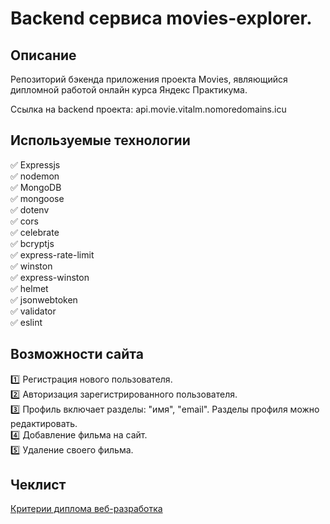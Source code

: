 # Backend сервиса movies-explorer.

## Описание
Репозиторий бэкенда приложения проекта Movies, являющийся дипломной работой онлайн курса Яндекс Практикума.

Ссылка на backend проекта: api.movie.vitalm.nomoredomains.icu

## Используемые технологии
:white_check_mark: Expressjs    
:white_check_mark: nodemon    
:white_check_mark: MongoDB    
:white_check_mark: mongoose    
:white_check_mark: dotenv    
:white_check_mark: cors    
:white_check_mark: celebrate    
:white_check_mark: bcryptjs    
:white_check_mark: express-rate-limit    
:white_check_mark: winston    
:white_check_mark: express-winston    
:white_check_mark: helmet    
:white_check_mark: jsonwebtoken    
:white_check_mark: validator    
:white_check_mark: eslint    

## Возможности сайта
:one: Регистрация нового пользователя.    
:two: Авторизация зарегистрированного пользователя.    
:three: Профиль включает разделы: "имя", "email". Разделы профиля можно редактировать.    
:four: Добавление фильма на сайт.    
:five: Удаление своего фильма.

## Чеклист

[Критерии диплома веб-разработка](https://code.s3.yandex.net/web-developer/static/new-program/web-diploma-criteria-2.0/index.html) 
